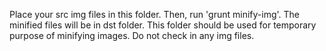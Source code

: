 Place your src img files in this folder.
Then, run 'grunt minify-img'.
The minified files will be in dst folder.
This folder should be used for temporary purpose of minifying images.
Do not check in any img files.
